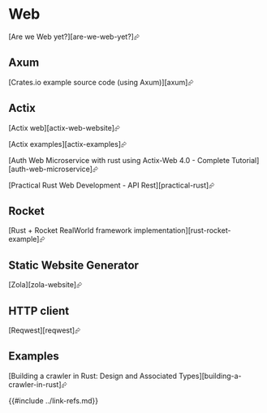 # Web

[Are we Web yet?][are-we-web-yet?]⮳

## Axum

[Crates.io example source code (using Axum)][axum]⮳

## Actix

[Actix web][actix-web-website]⮳

[Actix examples][actix-examples]⮳

[Auth Web Microservice with rust using Actix-Web 4.0 - Complete Tutorial][auth-web-microservice]⮳

[Practical Rust Web Development - API Rest][practical-rust]⮳

## Rocket

[Rust + Rocket RealWorld framework implementation][rust-rocket-example]⮳

## Static Website Generator

[Zola][zola-website]⮳

## HTTP client

[Reqwest][reqwest]⮳

## Examples

[Building a crawler in Rust: Design and Associated Types][building-a-crawler-in-rust]⮳

{{#include ../link-refs.md}}
